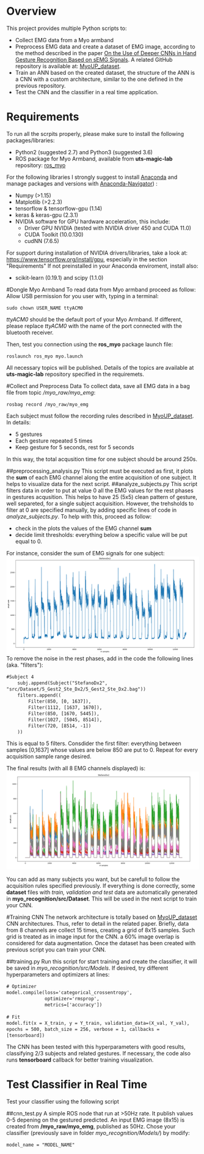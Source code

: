 # Overview

This project provides multiple Python scripts to:

- Collect EMG data from a Myo armband
- Preprocess EMG data and create a dataset of EMG image, according to the method described in the paper [On the Use of Deeper CNNs in Hand Gesture Recognition Based on sEMG Signals](https://ieeexplore.ieee.org/abstract/document/8900709). A related GitHub repository is available at: [MyoUP_dataset](https://github.com/tsagkas/MyoUP_dataset).
- Train an ANN based on the created dataset, the structure of the ANN is a CNN with a custom architecture, similar to the one defined in the previous repository.
- Test the CNN and the classifier in a real time application.




# Requirements
To run all the scrpits properly, please make sure to install the following packages/libraries:

- Python2 (suggested 2.7) and Python3 (suggested 3.6)
- ROS package for Myo Armband, available from **uts-magic-lab** repository: [ros_myo](https://github.com/uts-magic-lab/ros_myo)

For the following libraries I strongly suggest to install [Anaconda](https://docs.anaconda.com/anaconda/install/linux/) and manage packages and versions with [Anaconda-Navigator](https://docs.anaconda.com/anaconda/navigator/)) :

- Numpy (>1.15)
- Matplotlib (>2.2.3)
- tensorflow & tensorflow-gpu (1.14)
- keras & keras-gpu (2.3.1) 
- NVIDIA software for GPU hardware acceleration, this include:
	- Driver GPU NVIDIA (tested with NVIDIA driver 450 and CUDA 11.0)
	- CUDA Toolkit (10.0.130)
	- cudNN (7.6.5)
	
For support during installation of NVIDIA drivers/libraries, take a look at: https://www.tensorflow.org/install/gpu, especially in the section "Requirements"
If not preinstalled in your Anaconda enviroment, install also:

- scikit-learn (0.19.1) and scipy (1.1.0)


#Dongle Myo Armband
To read data from Myo armband proceed as follow:
Allow USB permission for you user with, typing in a terminal:
```
sudo chown USER_NAME ttyACM0
```
*ttyACM0* should be the default port of your Myo Armband. If different, please replace *ttyACM0* with the name of the port connected with the bluetooth receiver.

Then, test you connection using the **ros_myo** package launch file:
```
roslaunch ros_myo myo.launch
```
All necessary topics will be published. Details of the topics are available at **uts-magic-lab** repository specified in the requiremets.

#Collect and Preprocess Data
To collect data, save all EMG data in a bag file from topic */myo_raw/myo_emg*:
```
rosbag record /myo_raw/myo_emg
```
Each subject must follow the recording rules described in [MyoUP_dataset](https://github.com/tsagkas/MyoUP_dataset). In details:

- 5 gestures
- Each gesture repeated 5 times
- Keep gesture for 5 seconds, rest for 5 seconds

In this way, the total acqusition time for one subject should be around 250s.

##preprocessing_analysis.py
This script must be executed as first, it plots the **sum** of each EMG channel along the entire acquisition of one subject. It helps to visualize data for the next script.
##analyze_subjects.py
This script filters data in order to put at value 0 all the EMG values for the rest phases in gestures acqusition. This helps to have 25 (5x5) clean pattern of gesture, well separeted, for a single subject acquisition. However, the trehsholds to filter at 0 are specified manually, by adding specific lines of code in *analyze_subjects.py*. To help with this, proceed as follow:

- check in the plots the values of the EMG channel **sum**
- decide limit thresholds: everything below a specific value will be put equal to 0.

For instance, consider the sum of EMG signals for one subject: ![EMG sum, one subject](src/img2.png  "EMG sum, one subject")
To remove the noise in the rest phases, add in the code the following lines (aka. "filters"):
```
#Subject 4
    subj.append(Subject("StefanoDx2", "src/Dataset/5_Gest2_Ste_Dx2/5_Gest2_Ste_Dx2.bag"))
    filters.append((
        Filter(850, [0, 1637]),
        Filter(1112, [1637, 1670]),
        Filter(850, [1670, 5445]),
        Filter(1027, [5045, 8514]),
        Filter(720, [8514, -1])
    ))
```
This is equal to 5 filters. Consdider the first filter: everything between samples [0,1637] whose values are below 850 are put to 0. Repeat for every acquisition sample range  desired.

The final results (with all 8 EMG channels displayed) is:
![EMG channels filtered](src/img1.png  "EMG channels filtered")

You can add as many subjects you want, but be carefull to follow the acquisition rules specified previously. If everything is done correctly, some **dataset** files with *train, validation and test* data are automatically generated in **myo_recognition/src/Dataset**. This will be used in the next script to train your CNN.

#Training CNN
The network architecture is totally based on [MyoUP_dataset](https://github.com/tsagkas/MyoUP_dataset) CNN architectures. Thus, refer to detail in the related paper. Briefly, data from 8 channels are collect 15 times, creating a grid of 8x15 samples. Such grid is treated as in image input for the CNN. a 60% image overlap is considered for data augmentation. Once the dataset has been created with previous script you can train your CNN.

##training.py
Run this script for start training and create the classifier, it will be saved in *myo_recognition/src/Models*. If desired, try different hyperparameters and optimizers at lines:
```
# Optimizer
model.compile(loss='categorical_crossentropy',
              optimizer='rmsprop',
              metrics=['accuracy'])

# Fit
model.fit(x = X_train, y = Y_train, validation_data=(X_val, Y_val), epochs = 500, batch_size = 256, verbose = 1, callbacks = [tensorboard])
```
The CNN has been tested with this hyperparameters with good results, classifying 2/3 subjects and related gestures. If necessary, the code also runs **tensorboard** callback for better training visualization. 

# Test Classifier in Real Time
Test your classifier using the following script

##cnn_test.py
A simple ROS node that run at >50Hz rate. It publish values 0-5 depening on the gestured predicted. An input EMG image (8x15) is created from **/myo_raw/myo_emg**, published as 50Hz.
Chose your classifier (previously save in folder *myo_recognition/Models/*) by modify:
```
model_name = "MODEL_NAME"
```

